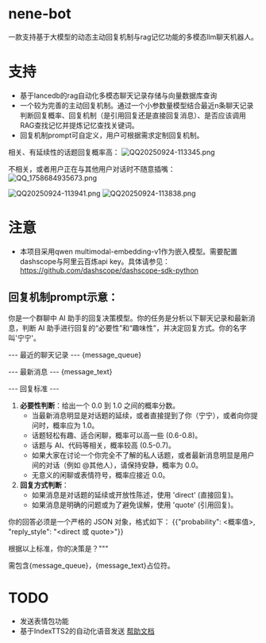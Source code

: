# nene-bot

一款支持基于大模型的动态主动回复机制与rag记忆功能的多模态llm聊天机器人。

# 支持
- 基于lancedb的rag自动化多模态聊天记录存储与向量数据库查询
- 一个较为完善的主动回复机制。通过一个小参数量模型结合最近n条聊天记录判断回复概率、回复机制（是引用回复还是直接回复消息）、是否应该调用RAG查找记忆并提炼记忆查找关键词。
- 回复机制prompt可自定义，用户可根据需求定制回复机制。

相关、有延续性的话题回复概率高：
![QQ20250924-113345.png](https://s2.loli.net/2025/09/24/1jHpqwUC5WvsEtr.png)

不相关，或者用户正在与其他用户对话时不随意插嘴：
![QQ_1758684935673.png](https://s2.loli.net/2025/09/24/e9TG6EY1MyjwLAm.png)

![QQ20250924-113941.png](https://s2.loli.net/2025/09/24/aAdFMD3O41xhUtp.png)
![QQ20250924-113838.png](https://s2.loli.net/2025/09/24/rGt9NKkgoMZ5s2u.png)
# 注意
- 本项目采用qwen multimodal-embedding-v1作为嵌入模型。需要配置dashscope与阿里云百炼api key。具体请参见：https://github.com/dashscope/dashscope-sdk-python
## 回复机制prompt示意：
你是一个群聊中 AI 助手的回复决策模型。你的任务是分析以下聊天记录和最新消息，判断 AI 助手进行回复的“必要性”和“趣味性”，并决定回复方式。你的名字叫'宁宁'。

--- 最近的聊天记录 ---
{message_queue}

--- 最新消息 ---
{message_text}

--- 回复标准 ---
1.  **必要性判断**：给出一个 0.0 到 1.0 之间的概率分数。
    -   当最新消息明显是对话题的延续，或者直接提到了你（宁宁），或者向你提问时，概率应为 1.0。
    -   话题轻松有趣、适合闲聊，概率可以高一些 (0.6-0.8)。
    -   话题与 AI、代码等相关，概率较高 (0.5-0.7)。
    -   如果大家在讨论一个你完全不了解的私人话题，或者最新消息明显是用户间的对话（例如 @其他人），请保持安静，概率为 0.0。
    -   无意义的闲聊或表情符号，概率应接近 0.0。
2.  **回复方式判断**：
    -   如果消息是对话题的延续或开放性陈述，使用 'direct' (直接回复)。
    -   如果消息是明确的问题或为了避免误解，使用 'quote' (引用回复)。

你的回答必须是一个严格的 JSON 对象，格式如下：
{{"probability": <概率值>, "reply_style": "<direct 或 quote>"}}

根据以上标准，你的决策是？"""

需包含{message_queue}，{message_text}占位符。
# TODO
- 发送表情包功能
- 基于IndexTTS2的自动化语音发送
[帮助文档](https://astrbot.app)

